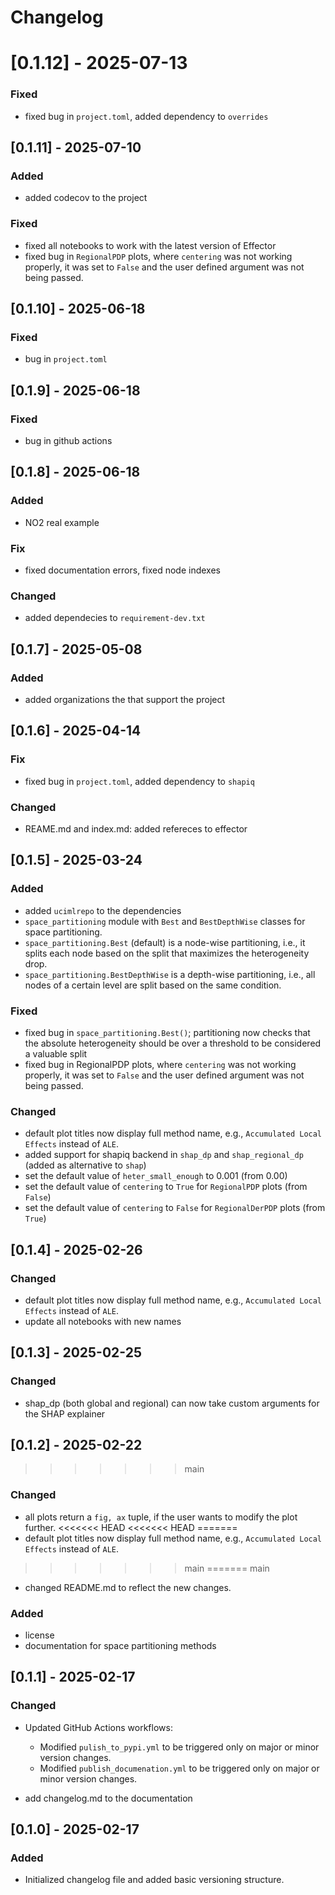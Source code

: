# Changelog

# [0.1.12] - 2025-07-13

### Fixed

- fixed bug in `project.toml`, added dependency to `overrides`

## [0.1.11] - 2025-07-10

### Added

- added codecov to the project

### Fixed

- fixed all notebooks to work with the latest version of Effector
- fixed bug in `RegionalPDP` plots, where `centering` was not working properly, it was set to `False` and the user defined argument was not being passed.

## [0.1.10] - 2025-06-18

### Fixed

- bug in `project.toml`

## [0.1.9] - 2025-06-18

### Fixed

- bug in github actions

## [0.1.8] - 2025-06-18

### Added

- NO2 real example

### Fix 

- fixed documentation errors, fixed node indexes

### Changed

- added dependecies to `requirement-dev.txt`

## [0.1.7] - 2025-05-08

### Added

- added organizations the that support the project

## [0.1.6] - 2025-04-14

### Fix

- fixed bug in `project.toml`, added dependency to `shapiq`

### Changed

- REAME.md and index.md: added refereces to effector

## [0.1.5] - 2025-03-24

### Added 

- added `ucimlrepo` to the dependencies
- `space_partitioning` module with `Best` and `BestDepthWise` classes for space partitioning.
- `space_partitioning.Best` (default) is a node-wise partitioning, i.e., it splits each node based on the split that maximizes the heterogeneity drop.
- `space_partitioning.BestDepthWise` is a depth-wise partitioning, i.e., all nodes of a certain level are split based on the same condition.

### Fixed

- fixed bug in `space_partitioning.Best()`; partitioning now checks that the absolute heterogeneity should be over a threshold to be considered a valuable split
- fixed bug in RegionalPDP plots, where `centering` was not working properly, it was set to `False` and the user defined argument was not being passed.

### Changed

- default plot titles now display full method name, e.g., `Accumulated Local Effects` instead of `ALE`.
- added support for shapiq backend in `shap_dp` and `shap_regional_dp` (added as alternative to `shap`)
- set the default value of `heter_small_enough` to 0.001 (from 0.00)
- set the default value of `centering` to `True` for `RegionalPDP` plots (from `False`)
- set the default value of `centering` to `False` for `RegionalDerPDP` plots (from `True`)


## [0.1.4] - 2025-02-26

### Changed

- default plot titles now display full method name, e.g., `Accumulated Local Effects` instead of `ALE`.
- update all notebooks with new names

## [0.1.3] - 2025-02-25

### Changed

- shap_dp (both global and regional) can now take custom arguments for the SHAP explainer

## [0.1.2] - 2025-02-22
>>>>>>> main

### Changed

- all plots return a `fig, ax` tuple, if the user wants to modify the plot further.
<<<<<<< HEAD
<<<<<<< HEAD
=======
- default plot titles now display full method name, e.g., `Accumulated Local Effects` instead of `ALE`.
>>>>>>> main
=======
>>>>>>> main
- changed README.md to reflect the new changes.

### Added 

- license
- documentation for space partitioning methods

## [0.1.1] - 2025-02-17

### Changed

- Updated GitHub Actions workflows:

  - Modified `pulish_to_pypi.yml` to be triggered only on major or minor version changes.
  - Modified `publish_documenation.yml` to be triggered only on major or minor version changes.

- add changelog.md to the documentation

## [0.1.0] - 2025-02-17

### Added

- Initialized changelog file and added basic versioning structure.
